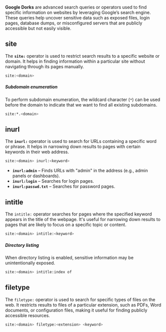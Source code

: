 **Google Dorks** are advanced search queries or operators used to find specific information on websites by leveraging Google’s search engine. These queries help uncover sensitive data such as exposed files, login pages, database dumps, or misconfigured servers that are publicly accessible but not easily visible.

## site
The **`site:`** operator is used to restrict search results to a specific website or domain. It helps in finding information within a particular site without navigating through its pages manually.

```bash
site:<domain>
```
##### Subdomain enumeration
To perform subdomain enumeration, the wildcard character (`*`) can be used before the domain to indicate that we want to find all existing subdomains.

```bash
site:*.<domain>
```

## inurl
The **`inurl:`** operator is used to search for URLs containing a specific word or phrase. It helps in narrowing down results to pages with certain keywords in their web address.

```bash
site:<domain> inurl:<keyword>
```

- **`inurl:admin`** – Finds URLs with "admin" in the address (e.g., admin panels or dashboards).
- **`inurl:login`** – Searches for login pages.
- **`inurl:passwd.txt`** – Searches for password pages.

## intitle
The `intitle:` operator  searches for pages where the specified keyword appears in the title of the webpage. It's useful for narrowing down results to pages that are likely to focus on a specific topic or content.

```bash
site:<domain> intitle:<keyword>
```

##### Directory listing
When directory listing is enabled, sensitive information may be unintentionally exposed.

```bash
site:<domain> intitle:index of
```

## filetype
The `filetype:` operator is used to search for specific types of files on the web. It restricts results to files of a particular extension, such as PDFs, Word documents, or configuration files, making it useful for finding publicly accessible resources.

```bash
site:<domain> filetype:<extension> <keyword>
```